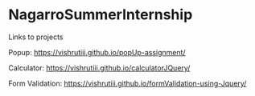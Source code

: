 # NagarroSummerInternship
Links to projects

Popup: https://vishrutiii.github.io/popUp-assignment/

Calculator: https://vishrutiii.github.io/calculatorJQuery/

Form Validation: https://vishrutiii.github.io/formValidation-using-Jquery/
